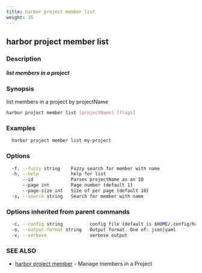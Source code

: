 ```yaml
---
title: harbor project member list
weight: 35
---
```

## harbor project member list

### Description

##### list members in a project

### Synopsis

list members in a project by projectName

```sh
harbor project member list [projectName] [flags]
```

### Examples

```sh
  harbor project member list my-project
```

### Options

```sh
  -f, --fuzzy string    Fuzzy search for member with name
  -h, --help            help for list
      --id              Parses projectName as an ID
      --page int        Page number (default 1)
      --page-size int   Size of per page (default 10)
  -s, --search string   Search for member with name
```

### Options inherited from parent commands

```sh
  -c, --config string          config file (default is $HOME/.config/harbor-cli/config.yaml)
  -o, --output-format string   Output format. One of: json|yaml
  -v, --verbose                verbose output
```

### SEE ALSO

* [harbor project member](harbor-project-member.md)	 - Manage members in a Project

